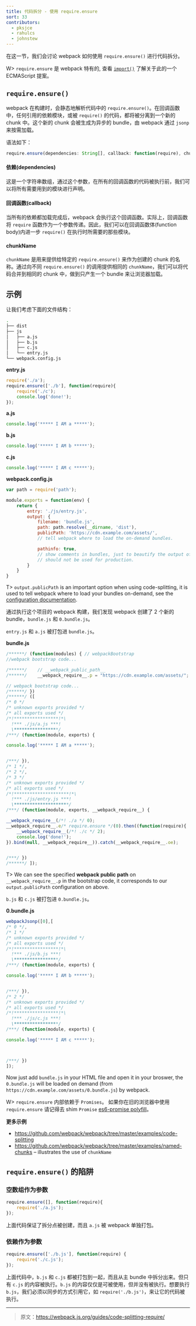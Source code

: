 ```yaml
---
title: 代码拆分 - 使用 require.ensure
sort: 33
contributors:
  - pksjce
  - rahulcs
  - johnstew
---
```


在这一节，我们会讨论 webpack 如何使用 `require.ensure()` 进行代码拆分。

W> `require.ensure` 是 webpack 特有的, 查看 [`import()`](/guides/code-splitting-import) 了解关于此的一个 ECMAScript 提案。

## `require.ensure()`

webpack 在构建时，会静态地解析代码中的 `require.ensure()`。在回调函数中，任何引用的依赖模块，或被 `require()` 的代码，都将被分离到一个新的 chunk 中。这个新的 chunk 会被生成为异步的 bundle，由 webpack 通过 `jsonp` 来按需加载。

语法如下：

```javascript
require.ensure(dependencies: String[], callback: function(require), chunkName: String)
```

#### 依赖(dependencies)
这是一个字符串数组，通过这个参数，在所有的回调函数的代码被执行前，我们可以将所有需要用到的模块进行声明。

#### 回调函数(callback)
当所有的依赖都加载完成后，webpack 会执行这个回调函数。实际上，回调函数将 `require` 函数作为一个参数传递。因此，我们可以在回调函数体(function body)内进一步 `require()` 在执行时所需要的那些模块。

#### chunkName
`chunkName` 是用来提供给特定的 `require.ensure()` 来作为创建的 chunk 的名称。通过向不同 `require.ensure()` 的调用提供相同的 `chunkName`，我们可以将代码合并到相同的 chunk 中，做到只产生一个 bundle 来让浏览器加载。

## 示例

让我们考虑下面的文件结构：

```bash
.
├── dist
├── js
│   ├── a.js
│   ├── b.js
│   ├── c.js
│   └── entry.js
└── webpack.config.js
```

**entry.js**

```javascript
require('./a');
require.ensure(['./b'], function(require){
    require('./c');
    console.log('done!');
});
```

**a.js**

```javascript
console.log('***** I AM a *****');
```

**b.js**

```javascript
console.log('***** I AM b *****');
```

**c.js**

```javascript
console.log('***** I AM c *****');
```

**webpack.config.js**

```javascript
var path = require('path');

module.exports = function(env) {
    return {
        entry: './js/entry.js',
        output: {
            filename: 'bundle.js',
            path: path.resolve(__dirname, 'dist'),
            publicPath: 'https://cdn.example.com/assets/',
            // tell webpack where to load the on-demand bundles.

            pathinfo: true,
            // show comments in bundles, just to beautify the output of this example.
            // should not be used for production.
        }
    }
}

```

T> `output.publicPath` is an important option when using code-splitting, it is used to tell webpack where to load your bundles on-demand, see the [configuration documentation](/configuration/output/#output-publicpath).

通过执行这个项目的 webpack 构建，我们发现 webpack 创建了 2 个新的 bundle，`bundle.js` 和 `0.bundle.js`。

`entry.js` 和 `a.js` 被打包进 `bundle.js`。

**bundle.js**

```javascript
/******/ (function(modules) { // webpackBootstrap
//webpack bootstrap code...

/******/ 	// __webpack_public_path__
/******/ 	__webpack_require__.p = "https://cdn.example.com/assets/";

// webpack bootstrap code...
/******/ })
/******/ ([
/* 0 */
/* unknown exports provided */
/* all exports used */
/*!*****************!*\
  !*** ./js/a.js ***!
  \*****************/
/***/ (function(module, exports) {

console.log('***** I AM a *****');


/***/ }),
/* 1 */,
/* 2 */,
/* 3 */
/* unknown exports provided */
/* all exports used */
/*!*********************!*\
  !*** ./js/entry.js ***!
  \*********************/
/***/ (function(module, exports, __webpack_require__) {

__webpack_require__(/*! ./a */ 0);
__webpack_require__.e/* require.ensure */(0).then((function(require){
    __webpack_require__(/*! ./c */ 2);
    console.log('done!');
}).bind(null, __webpack_require__)).catch(__webpack_require__.oe);


/***/ })
/******/ ]);
```

T> We can see the specified **webpack public path** on `__webpack_require__.p` in the bootstrap code, it corresponds to our `output.publicPath` configuration on above.

`b.js` 和 `c.js` 被打包进 `0.bundle.js`。

**0.bundle.js**
```javascript
webpackJsonp([0],[
/* 0 */,
/* 1 */
/* unknown exports provided */
/* all exports used */
/*!*****************!*\
  !*** ./js/b.js ***!
  \*****************/
/***/ (function(module, exports) {

console.log('***** I AM b *****');


/***/ }),
/* 2 */
/* unknown exports provided */
/* all exports used */
/*!*****************!*\
  !*** ./js/c.js ***!
  \*****************/
/***/ (function(module, exports) {

console.log('***** I AM c *****');



/***/ })
]);
```

Now just add `bundle.js` in your HTML file and open it in your broswer, the `0.bundle.js` will be loaded on demand (from `https://cdn.example.com/assets/0.bundle.js`) by webpack.

W> `require.ensure` 内部依赖于 `Promises`。 如果你在旧的浏览器中使用 `require.ensure` 请记得去 shim `Promise` [es6-promise polyfill](https://github.com/stefanpenner/es6-promise)。

**更多示例**
* https://github.com/webpack/webpack/tree/master/examples/code-splitting
* https://github.com/webpack/webpack/tree/master/examples/named-chunks – illustrates the use of `chunkName`

## `require.ensure()` 的陷阱

### 空数组作为参数

```javascript
require.ensure([], function(require){
    require('./a.js');
});
```

上面代码保证了拆分点被创建，而且 `a.js` 被 webpack 单独打包。

### 依赖作为参数

```javascript
require.ensure(['./b.js'], function(require) {
    require('./c.js');
});
```

上面代码中，`b.js` 和 `c.js` 都被打包到一起，而且从主 bundle 中拆分出来。但只有 `c.js` 的内容被执行。`b.js` 的内容仅仅是可被使用，但并没有被执行。想要执行 `b.js`，我们必须以同步的方式引用它，如 `require('./b.js')`，来让它的代码被执行。

***

> 原文：https://webpack.js.org/guides/code-splitting-require/
